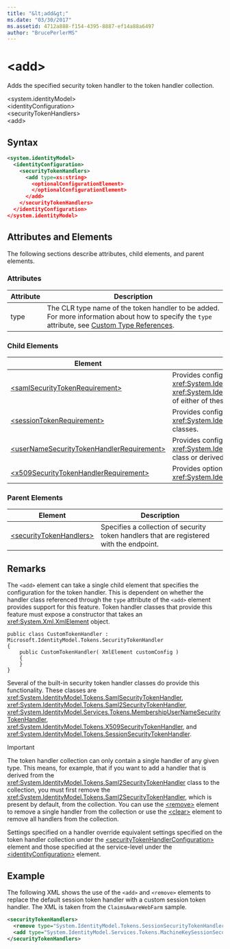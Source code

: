 ```yaml
---
title: "&lt;add&gt;"
ms.date: "03/30/2017"
ms.assetid: 4712a888-f154-4395-8887-ef14a88a6497
author: "BrucePerlerMS"
---
```

# &lt;add&gt;
Adds the specified security token handler to the token handler collection.  
  
 \<system.identityModel>  
\<identityConfiguration>  
\<securityTokenHandlers>  
\<add>  
  
## Syntax  
  
```xml  
<system.identityModel>  
  <identityConfiguration>  
    <securityTokenHandlers>  
      <add type=xs:string>  
        <optionalConfigurationElement>  
        </optionalConfigurationElement>  
      </add>  
    </securityTokenHandlers>  
  </identityConfiguration>  
</system.identityModel>  
```  
  
## Attributes and Elements  
 The following sections describe attributes, child elements, and parent elements.  
  
### Attributes  
  
|Attribute|Description|  
|---------------|-----------------|  
|type|The CLR type name of the token handler to be added. For more information about how to specify the `type` attribute, see [Custom Type References](https://msdn.microsoft.com/library/7286d2e3-c63d-49fd-abdc-ce2705f22c24).|  
  
### Child Elements  
  
|Element|Description|  
|-------------|-----------------|  
|[\<samlSecurityTokenRequirement>](../../../../../docs/framework/configure-apps/file-schema/windows-identity-foundation/samlsecuritytokenrequirement.md)|Provides configuration for the <xref:System.IdentityModel.Tokens.SamlSecurityTokenHandler> class, the <xref:System.IdentityModel.Tokens.Saml2SecurityTokenHandler> class, or a derived class of either of these classes.|  
|[\<sessionTokenRequirement>](../../../../../docs/framework/configure-apps/file-schema/windows-identity-foundation/sessiontokenrequirement.md)|Provides configuration for the <xref:System.IdentityModel.Tokens.SessionSecurityTokenHandler> class or derived classes.|  
|[\<userNameSecurityTokenHandlerRequirement>](../../../../../docs/framework/configure-apps/file-schema/windows-identity-foundation/usernamesecuritytokenhandlerrequirement.md)|Provides configuration for the <xref:System.IdentityModel.Services.Tokens.MembershipUserNameSecurityTokenHandler> class or derived classes.|  
|[\<x509SecurityTokenHandlerRequirement>](../../../../../docs/framework/configure-apps/file-schema/windows-identity-foundation/x509securitytokenhandlerrequirement.md)|Provides optional configuration for the <xref:System.IdentityModel.Tokens.X509SecurityTokenHandler> class or derived classes.|  
  
### Parent Elements  
  
|Element|Description|  
|-------------|-----------------|  
|[\<securityTokenHandlers>](../../../../../docs/framework/configure-apps/file-schema/windows-identity-foundation/securitytokenhandlers.md)|Specifies a collection of security token handlers that are registered with the endpoint.|  
  
## Remarks  
 The `<add>` element can take a single child element that specifies the configuration for the token handler. This is dependent on whether the handler class referenced through the `type` attribute of the `<add>` element provides support for this feature. Token handler classes that provide this feature must expose a constructor that takes an <xref:System.Xml.XmlElement> object.  
  
```  
public class CustomTokenHandler : Microsoft.IdentityModel.Tokens.SecurityTokenHandler  
{  
    public CustomTokenHandler( XmlElement customConfig )  
    {  
    }  
}  
```  
  
 Several of the built-in security token handler classes do provide this functionality. These classes are <xref:System.IdentityModel.Tokens.SamlSecurityTokenHandler>, <xref:System.IdentityModel.Tokens.Saml2SecurityTokenHandler>, <xref:System.IdentityModel.Services.Tokens.MembershipUserNameSecurityTokenHandler>, <xref:System.IdentityModel.Tokens.X509SecurityTokenHandler>, and <xref:System.IdentityModel.Tokens.SessionSecurityTokenHandler>.  
  
> [!IMPORTANT]
>  The token handler collection can only contain a single handler of any given type. This means, for example, that if you want to add a handler that is derived from the <xref:System.IdentityModel.Tokens.Saml2SecurityTokenHandler> class to the collection, you must first remove the <xref:System.IdentityModel.Tokens.Saml2SecurityTokenHandler>, which is present by default, from the collection. You can use the [\<remove>](../../../../../docs/framework/configure-apps/file-schema/windows-identity-foundation/remove.md) element to remove a single handler from the collection or use the [\<clear>](../../../../../docs/framework/configure-apps/file-schema/windows-identity-foundation/clear.md) element to remove all handlers from the collection.  
  
 Settings specified on a handler override equivalent settings specified on the token handler collection under the [\<securityTokenHandlerConfiguration>](../../../../../docs/framework/configure-apps/file-schema/windows-identity-foundation/securitytokenhandlerconfiguration.md) element and those specified at the service-level under the [\<identityConfiguration>](../../../../../docs/framework/configure-apps/file-schema/windows-identity-foundation/identityconfiguration.md) element.  
  
## Example  
 The following XML shows the use of the `<add>` and `<remove>` elements to replace the default session token handler with a custom session token handler. The XML is taken from the `ClaimsAwareWebFarm` sample.  
  
```xml  
<securityTokenHandlers>  
  <remove type="System.IdentityModel.Tokens.SessionSecurityTokenHandler, System.IdentityModel, Version=4.0.0.0, Culture=neutral, PublicKeyToken=b77a5c561934e089" />  
  <add type="System.IdentityModel.Services.Tokens.MachineKeySessionSecurityTokenHandler, System.IdentityModel.Services, Version=4.0.0.0, Culture=neutral, PublicKeyToken=b77a5c561934e089" />  
</securityTokenHandlers>  
```
